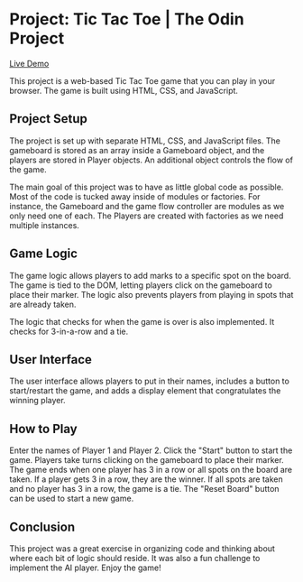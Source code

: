 # Project: Tic Tac Toe | The Odin Project

<a href="https://ncontin.github.io/tic-tac-toe">Live Demo</a>

This project is a web-based Tic Tac Toe game that you can play in your browser. The game is built using HTML, CSS, and JavaScript.

## Project Setup
The project is set up with separate HTML, CSS, and JavaScript files. The gameboard is stored as an array inside a Gameboard object, and the players are stored in Player objects. An additional object controls the flow of the game.

The main goal of this project was to have as little global code as possible. Most of the code is tucked away inside of modules or factories. For instance, the Gameboard and the game flow controller are modules as we only need one of each. The Players are created with factories as we need multiple instances.

## Game Logic
The game logic allows players to add marks to a specific spot on the board. The game is tied to the DOM, letting players click on the gameboard to place their marker. The logic also prevents players from playing in spots that are already taken.

The logic that checks for when the game is over is also implemented. It checks for 3-in-a-row and a tie.

## User Interface
The user interface allows players to put in their names, includes a button to start/restart the game, and adds a display element that congratulates the winning player.



## How to Play
Enter the names of Player 1 and Player 2.
Click the "Start" button to start the game.
Players take turns clicking on the gameboard to place their marker.
The game ends when one player has 3 in a row or all spots on the board are taken. If a player gets 3 in a row, they are the winner. If all spots are taken and no player has 3 in a row, the game is a tie.
The "Reset Board" button can be used to start a new game.
## Conclusion
This project was a great exercise in organizing code and thinking about where each bit of logic should reside. It was also a fun challenge to implement the AI player. Enjoy the game!

    
